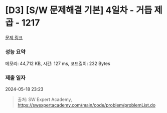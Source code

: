 # [D3] [S/W 문제해결 기본] 4일차 - 거듭 제곱 - 1217 

[문제 링크](https://swexpertacademy.com/main/code/problem/problemDetail.do?contestProbId=AV14dUIaAAUCFAYD) 

### 성능 요약

메모리: 44,712 KB, 시간: 127 ms, 코드길이: 232 Bytes

### 제출 일자

2024-05-18 23:23



> 출처: SW Expert Academy, https://swexpertacademy.com/main/code/problem/problemList.do